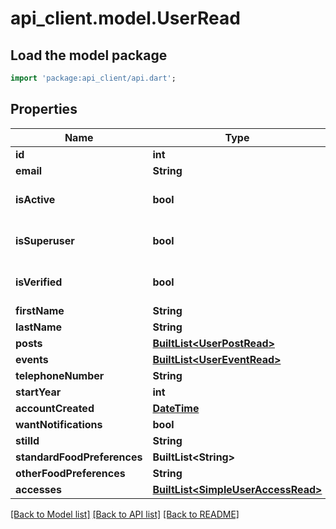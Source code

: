 # api_client.model.UserRead

## Load the model package
```dart
import 'package:api_client/api.dart';
```

## Properties
Name | Type | Description | Notes
------------ | ------------- | ------------- | -------------
**id** | **int** |  | 
**email** | **String** |  | 
**isActive** | **bool** |  | [optional] [default to true]
**isSuperuser** | **bool** |  | [optional] [default to false]
**isVerified** | **bool** |  | [optional] [default to false]
**firstName** | **String** |  | 
**lastName** | **String** |  | 
**posts** | [**BuiltList&lt;UserPostRead&gt;**](UserPostRead.md) |  | 
**events** | [**BuiltList&lt;UserEventRead&gt;**](UserEventRead.md) |  | 
**telephoneNumber** | **String** |  | 
**startYear** | **int** |  | 
**accountCreated** | [**DateTime**](DateTime.md) |  | 
**wantNotifications** | **bool** |  | 
**stilId** | **String** |  | [optional] 
**standardFoodPreferences** | **BuiltList&lt;String&gt;** |  | 
**otherFoodPreferences** | **String** |  | 
**accesses** | [**BuiltList&lt;SimpleUserAccessRead&gt;**](SimpleUserAccessRead.md) |  | 

[[Back to Model list]](../README.md#documentation-for-models) [[Back to API list]](../README.md#documentation-for-api-endpoints) [[Back to README]](../README.md)


